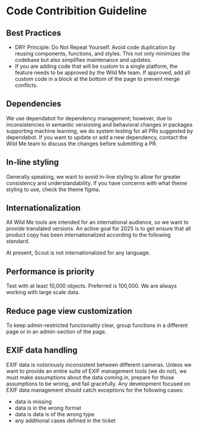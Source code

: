 # Code Contribition Guideline

## Best Practices
* DRY Principle: Do Not Repeat Yourself. Avoid code duplication by reusing components, functions, and styles. This not only minimizes the codebase but also simplifies maintenance and updates.
* If you are adding code that will be custom to a single platform, the feature needs to be approved by the Wild Me team. If approved, add all custom code in a block at the bottom of the page to prevent merge conflicts.

## Dependencies
We use dependabot for dependency management; however, due to inconsistencies in semantic versioning and behavioral changes in packages supporting machine learning, we do system testing for all PRs suggested by dependabot. If you want to update or add a new dependency, contact the Wild Me team to discuss the changes before submitting a PR. 

## In-line styling
Generally speaking, we want to avoid in-line styling to allow for greater consistency and understandability. If you have concerns with what theme styling to use, check the theme figma.

## Internationalization
All Wild Me tools are intended for an international audience, so we want to provide translated versions. An active goal for 2025 is to get ensure that all product copy has been internationalized according to the following standard.

At present, Scout is not internationalized for any language.

## Performance is priority
Test with at least 10,000 objects. Preferred is 100,000. We are always working with large scale data.

## Reduce page view customization
To keep admin-restricted functionality clear, group functions in a different page or in an admin-section of the page.

## EXIF data handling
EXIF data is notoriously inconsistent between different cameras. Unless we want to provide an entire suite of EXIF management tools (we do not), we must make assumptions about the data coming in, prepare for those assumptions to be wrong, and fail gracefully. Any development focused on EXIF data management should catch exceptions for the following cases:
* data is missing
* data is in the wrong format
* data is data is of the wrong type
* any additional cases defined in the ticket
